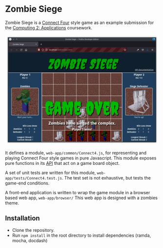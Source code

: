 # Zombie Siege
Zombie Siege is a
[Connect Four](https://en.wikipedia.org/wiki/Connect_Four)
style game as an example submission for the
[Computing 2: Applications](https://github.com/fourier-space/Computing-2-Applications)
coursework.

![Screenshot of Zombie Seige gameplay](screenshot.png)

It defines a module,
`web-app/common/Connect4.js`,
for representing and playing
Connect Four style games in pure Javascript.
This module exposes pure functions in its
[API](https://fourier-space.github.io/zombie-siege/Connect4.html)
that act on a game board object.

A set of unit tests are written for this module,
`web-app/tests/Connect4.test.js`.
The test set is not exhaustive, but tests the game-end conditions.

A front-end application is written to wrap the game module in a browser based
web app,
`web-app/browser/`
This web app is designed with a zombies theme.

## Installation
* Clone the repository.
* Run `npm install` in the root directory to install dependencies (ramda, mocha, docdash)
